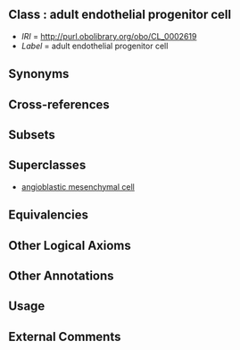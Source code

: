 
## Class : adult endothelial progenitor cell

 * *IRI* = http://purl.obolibrary.org/obo/CL_0002619
 * *Label* = adult endothelial progenitor cell

## Synonyms


## Cross-references


## Subsets


## Superclasses

 * [angioblastic mesenchymal cell](../../CL/66/CL_0000566.md)

## Equivalencies


## Other Logical Axioms


## Other Annotations


## Usage


## External Comments

